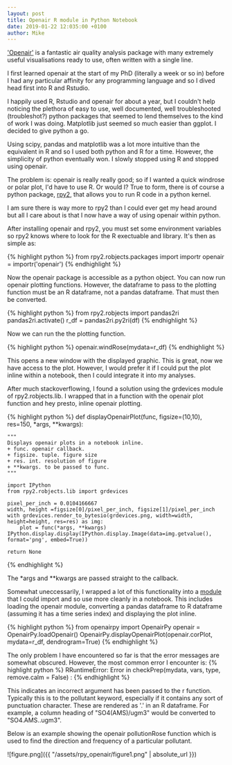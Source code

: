 ```yaml
---
layout: post
title: Openair R module in Python Notebook 
date: 2019-01-22 12:035:00 +0100
author: Mike
---
```



['Openair'][openair] is a fantastic air quality analysis package with many extremely useful visualisations ready to use, often written with a single line.

I first learned openair at the start of my PhD (literally a week or so in) before I had any particular affinity for any programming language and so I dived head first into R and Rstudio.

I happily used R, Rstudio and openair for about a year, but I couldn't help noticing the plethora of easy to use, well documented, well troubleshooted (troubleshot?) python packages that seemed to lend themselves to the kind of work I was doing. Matplotlib just seemed so much easier than ggplot. I decided to give python a go.

Using scipy, pandas and matplotlib was a lot more intuitive than the equivalent in R and so I used both python and R for a time. However, the simplicity of python eventually won. I slowly stopped using R and stopped using openair.

The problem is: openair is really really good; so if I wanted a quick windrose or polar plot, I'd have to use R. Or would I? True to form, there is of course a python package, [rpy2][rpy2], that allows you to run R code in a python kernel.

I am sure there is way more to rpy2 than I could ever get my head around but all I care about is that I now have a way of using openair within python.

After installing openair and rpy2, you must set some environment variables so rpy2 knows where to look for the R exectuable and library. It's then as simple as:

{% highlight python %}
    from rpy2.robjects.packages import importr
    openair = importr('openair')
{% endhighlight %}

Now the openair package is accessible as a python object. You can now run openair plotting functions. However, the dataframe to pass to the plotting function must be an R dataframe, not a pandas dataframe. That must then be converted. 

{% highlight python %}
    from rpy2.robjects import pandas2ri
    pandas2ri.activate()
    r_df = pandas2ri.py2ri(df)
{% endhighlight %}

Now we can run the the plotting function.

{% highlight python %}
openair.windRose(mydata=r_df)
{% endhighlight %}

This opens a new window with the displayed graphic. This is great, now we have access to the plot. However, I would prefer it if I could put the plot inline within a notebook, then I could integrate it into my analyses.

After much stackoverflowing, I found a solution using the grdevices module of rpy2.robjects.lib. I wrapped that in a function with the openair plot function  and hey presto, inline openair plotting.

{% highlight python %}
def displayOpenairPlot(func, figsize=(10,10), res=150, *args, **kwargs):
       
    """
    Displays openair plots in a notebook inline.
    + func. openair callback.
    + figsize. tuple. figure size
    + res. int. resolution of figure
    + **kwargs. to be passed to func.
    """

    import IPython
    from rpy2.robjects.lib import grdevices    

    pixel_per_inch = 0.0104166667
    width, height =figsize[0]/pixel_per_inch, figsize[1]/pixel_per_inch   
    with grdevices.render_to_bytesio(grdevices.png, width=width, height=height, res=res) as img:
        plot = func(*args, **kwargs)
    IPython.display.display(IPython.display.Image(data=img.getvalue(), format='png', embed=True))
    
    return None

{% endhighlight %}

The *args and **kwargs are passed straight to the callback.

Somewhat uneccessarily, I wrapped a lot of this functionality into a [module][OpenairPy] that I could import and so use more cleanly in a notebook. This includes loading the openair module, converting a pandas dataframe to R dataframe (assuming it has a time series index) and displaying the plot inline. 

{% highlight python %}
from openairpy import OpenairPy
openair = OpenairPy.loadOpenair()
OpenairPy.displayOpenairPlot(openair.corPlot, mydata=r_df, dendrogram=True)
{% endhighlight %}

The only problem I have encountered so far is that the error messages are somewhat obscured. However, the most common error I encounter is:
{% highlight python %}
RRuntimeError: Error in checkPrep(mydata, vars, type, remove.calm = False) :
{% endhighlight %}

This indicates an incorrect argument has been passed to the r function. Typically this is to the pollutant keyword, especially if it contains any sort of punctuation character. These are rendered as '.' in an R dataframe. For example, a column heading of "SO4(AMS)/ugm3" would be converted to "SO4.AMS..ugm3".


Below is an example showing the openair pollutionRose function which is used to find the direction and frequency of a particular pollutant.

![figure.png]({{ "/assets/rpy_openair/figure1.png" | absolute_url }})






[openair]: http://davidcarslaw.github.io/openair/
[rpy2]: https://rpy2.readthedocs.io/en/version_2.8.x/
[OpenairPy]: https://github.com/Mbex/openairpy

